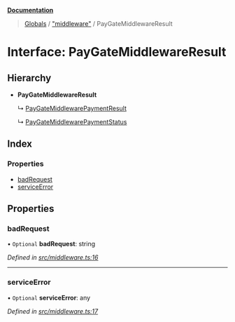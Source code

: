 **[Documentation](../README.md)**

> [Globals](../README.md) / ["middleware"](../modules/_middleware_.md) / PayGateMiddlewareResult

# Interface: PayGateMiddlewareResult

## Hierarchy

- **PayGateMiddlewareResult**

  ↳ [PayGateMiddlewarePaymentResult](_middleware_.paygatemiddlewarepaymentresult.md)

  ↳ [PayGateMiddlewarePaymentStatus](_middleware_.paygatemiddlewarepaymentstatus.md)

## Index

### Properties

- [badRequest](_middleware_.paygatemiddlewareresult.md#badrequest)
- [serviceError](_middleware_.paygatemiddlewareresult.md#serviceerror)

## Properties

### badRequest

• `Optional` **badRequest**: string

_Defined in [src/middleware.ts:16](https://github.com/distributhor/paygate-sdk/blob/1278863/src/middleware.ts#L16)_

---

### serviceError

• `Optional` **serviceError**: any

_Defined in [src/middleware.ts:17](https://github.com/distributhor/paygate-sdk/blob/1278863/src/middleware.ts#L17)_
